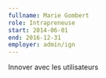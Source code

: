 ```yaml
---
fullname: Marie Gombert
role: Intrapreneuse
start: 2014-06-01
end: 2016-12-31
employer: admin/ign
---
```


Innover avec les utilisateurs
